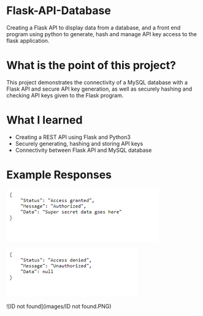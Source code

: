 # Flask-API-Database
Creating a Flask API to display data from a database, and a front end program using python to generate, hash and manage API key access to the flask application. 


# What is the point of this project?
This project demonstrates the connectivity of a MySQL database with a Flask API and secure API key generation, as well as securely hashing and checking API keys given to the Flask program. 

# What I learned
* Creating a REST API using Flask and Python3
* Securely generating, hashing and storing API keys
* Connectivity between Flask API and MySQL database

# Example Responses

![Authorized](images/authorized.PNG)

![Unauthorized](images/unauthorized.PNG)

![ID not found](images/ID not found.PNG)
